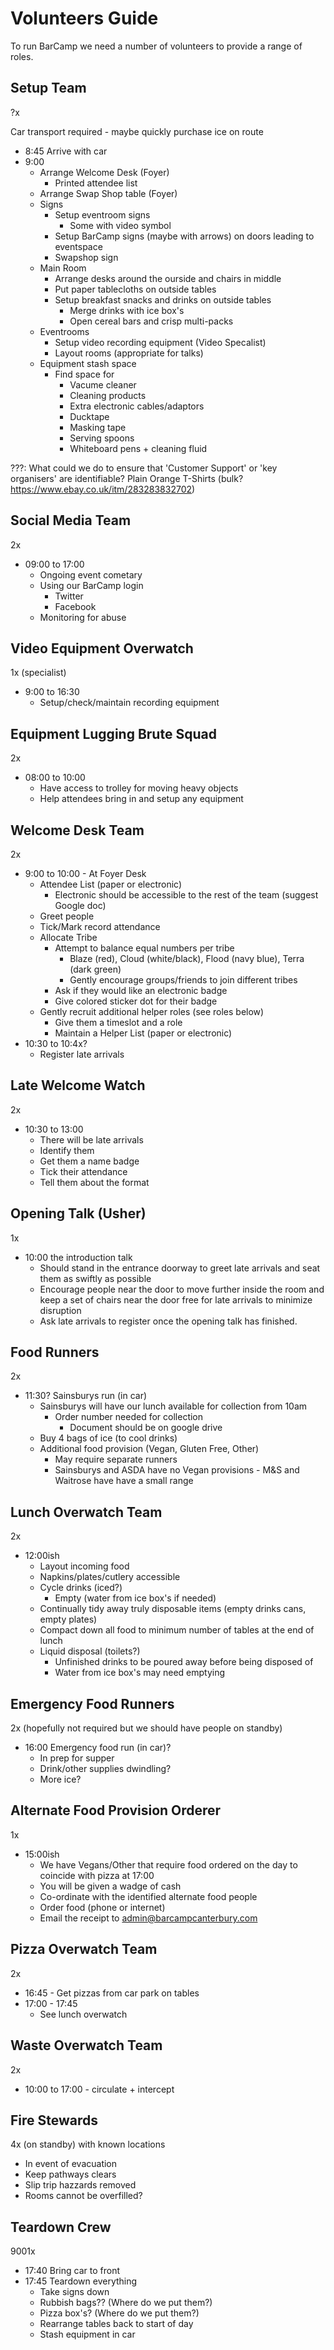 Volunteers Guide
================

To run BarCamp we need a number of volunteers to provide a range of roles.


Setup Team
----------

?x

Car transport required - maybe quickly purchase ice on route

* 8:45 Arrive with car
* 9:00
    * Arrange Welcome Desk (Foyer)
        * Printed attendee list
    * Arrange Swap Shop table (Foyer)
    * Signs
        * Setup eventroom signs
            * Some with video symbol
        * Setup BarCamp signs (maybe with arrows) on doors leading to eventspace
        * Swapshop sign
    * Main Room
        * Arrange desks around the ourside and chairs in middle
        * Put paper tablecloths on outside tables
        * Setup breakfast snacks and drinks on outside tables
            * Merge drinks with ice box's
            * Open cereal bars and crisp multi-packs
    * Eventrooms
        * Setup video recording equipment (Video Specalist)
        * Layout rooms (appropriate for talks)
    * Equipment stash space
        * Find space for
            * Vacume cleaner
            * Cleaning products
            * Extra electronic cables/adaptors
            * Ducktape
            * Masking tape
            * Serving spoons
            * Whiteboard pens + cleaning fluid

???: What could we do to ensure that 'Customer Support' or 'key organisers' are identifiable?
Plain Orange T-Shirts (bulk? https://www.ebay.co.uk/itm/283283832702)


Social Media Team
-----------------

2x

* 09:00 to 17:00
    * Ongoing event cometary
    * Using our BarCamp login
        * Twitter
        * Facebook
    * Monitoring for abuse


Video Equipment Overwatch
-------------------------

1x (specialist)

* 9:00 to 16:30
    * Setup/check/maintain recording equipment


Equipment Lugging Brute Squad
-----------------------------

2x

* 08:00 to 10:00
    * Have access to trolley for moving heavy objects
    * Help attendees bring in and setup any equipment


Welcome Desk Team
-----------------

2x

* 9:00 to 10:00 - At Foyer Desk
    * Attendee List (paper or electronic)
        * Electronic should be accessible to the rest of the team (suggest Google doc)
    * Greet people
    * Tick/Mark record attendance
    * Allocate Tribe
        * Attempt to balance equal numbers per tribe
            * Blaze (red), Cloud (white/black), Flood (navy blue), Terra (dark green)
            * Gently encourage groups/friends to join different tribes
        * Ask if they would like an electronic badge
        * Give colored sticker dot for their badge
    * Gently recruit additional helper roles (see roles below)
        * Give them a timeslot and a role
        * Maintain a Helper List (paper or electronic)
* 10:30 to 10:4x?
    * Register late arrivals



Late Welcome Watch
------------------

2x

* 10:30 to 13:00
    * There will be late arrivals
    * Identify them
    * Get them a name badge
    * Tick their attendance
    * Tell them about the format



Opening Talk (Usher)
--------------------

1x

* 10:00 the introduction talk
    * Should stand in the entrance doorway to greet late arrivals and seat them as swiftly as possible
    * Encourage people near the door to move further inside the room and keep a set of chairs near the door free for late arrivals to minimize disruption
    * Ask late arrivals to register once the opening talk has finished.




Food Runners
------------

2x

* 11:30? Sainsburys run (in car)
    * Sainsburys will have our lunch available for collection from 10am
        * Order number needed for collection
            * Document should be on google drive
    * Buy 4 bags of ice (to cool drinks)
    * Additional food provision (Vegan, Gluten Free, Other)
        * May require separate runners
        * Sainsburys and ASDA have no Vegan provisions - M&S and Waitrose have have a small range


Lunch Overwatch Team
--------------------

2x
* 12:00ish
    * Layout incoming food
    * Napkins/plates/cutlery accessible
    * Cycle drinks (iced?)
        * Empty (water from ice box's if needed)
    * Continually tidy away truly disposable items (empty drinks cans, empty plates)
    * Compact down all food to minimum number of tables at the end of lunch
    * Liquid disposal (toilets?)
        * Unfinished drinks to be poured away before being disposed of
        * Water from ice box's may need emptying


Emergency Food Runners
----------------------

2x (hopefully not required but we should have people on standby)

* 16:00 Emergency food run (in car)?
    * In prep for supper
    * Drink/other supplies dwindling?
    * More ice?


Alternate Food Provision Orderer
--------------------------------

1x

* 15:00ish
    * We have Vegans/Other that require food ordered on the day to coincide with pizza at 17:00
    * You will be given a wadge of cash
    * Co-ordinate with the identified alternate food people
    * Order food (phone or internet)
    * Email the receipt to admin@barcampcanterbury.com


Pizza Overwatch Team
--------------------

2x

* 16:45 - Get pizzas from car park on tables
* 17:00 - 17:45
    * See lunch overwatch


Waste Overwatch Team
--------------------

2x

* 10:00 to 17:00 - circulate + intercept


Fire Stewards
-------------

4x (on standby) with known locations

* In event of evacuation
* Keep pathways clears
* Slip trip hazzards removed
* Rooms cannot be overfilled?


Teardown Crew
-------------

9001x

* 17:40 Bring car to front
* 17:45 Teardown everything
    * Take signs down
    * Rubbish bags?? (Where do we put them?)
    * Pizza box's? (Where do we put them?)
    * Rearrange tables back to start of day
    * Stash equipment in car
